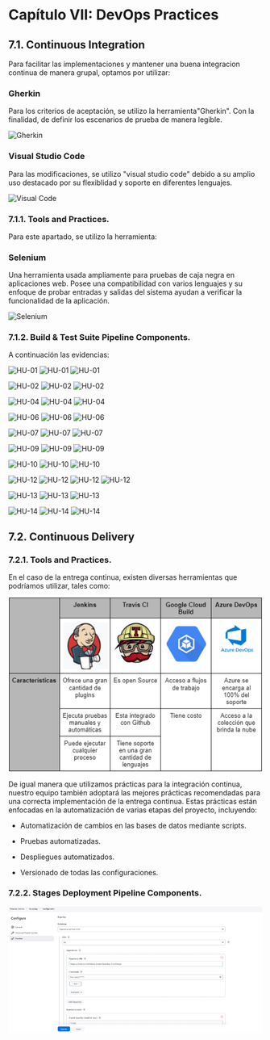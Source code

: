 # Capítulo VII: DevOps Practices
## 7.1. Continuous Integration
Para facilitar las implementaciones y mantener una buena integracion continua de manera grupal, optamos por utilizar:
### Gherkin

Para los criterios de aceptación, se utilizo la herramienta"Gherkin". Con la finalidad, de definir los escenarios de prueba de manera legible.

![Gherkin](https://github.com/user-attachments/assets/5205ece0-d9b1-4b76-a7d7-9783e6bfff3b)

### Visual Studio Code

Para las modificaciones, se utilizo "visual studio code" debido a su amplio uso destacado por su flexiblidad y soporte en diferentes lenguajes.

![Visual Code](https://github.com/user-attachments/assets/ee22fd3a-9f1f-45f6-b41c-e9a3457e8705)
### 7.1.1. Tools and Practices.
Para este apartado, se utilizo la herramienta:

### Selenium

Una herramienta usada ampliamente para pruebas de caja negra en aplicaciones web. Posee una compatibilidad con varios lenguajes y su enfoque de probar entradas y salidas del sistema ayudan a verificar la funcionalidad  de la aplicación.

![Selenium](https://github.com/user-attachments/assets/e20729f5-70c1-4937-a419-bbaaeb9a784f)

### 7.1.2. Build & Test Suite Pipeline Components.
A continuación las evidencias:


![HU-01](https://github.com/user-attachments/assets/a9d7bef3-bd51-4d42-8a32-15a40565dda8)
![HU-01](https://github.com/user-attachments/assets/ad109c33-eefb-4b6f-8ee8-3012399295a0)
![HU-01](https://github.com/user-attachments/assets/fc98d72d-8be2-4cf3-ba5f-27aba89968ef)


![HU-02](https://github.com/user-attachments/assets/5a759a57-588b-41c5-b2bb-6fdda677f01f)
![HU-02](https://github.com/user-attachments/assets/802cb0ab-9904-4cc2-b98e-33b02baced3b)
![HU-02](https://github.com/user-attachments/assets/b1c3c579-678a-4ff4-8776-654eff3043b2)


![HU-04](https://github.com/user-attachments/assets/75774608-21d9-420a-bd0d-e155036dfaa6)
![HU-04](https://github.com/user-attachments/assets/2192042e-83b3-4f54-9b49-aed4754dc184)
![HU-04](https://github.com/user-attachments/assets/ab6e038c-d684-4c52-916e-2915735019fd)


![HU-06](https://github.com/user-attachments/assets/5e9dd705-df66-42ef-903d-ad2a56676aa9)
![HU-06](https://github.com/user-attachments/assets/97281a97-c83d-4fc5-9546-aedd964c04fa)
![HU-06](https://github.com/user-attachments/assets/b0e67fbf-5432-445d-a14d-c758193ba9ea)


![HU-07](https://github.com/user-attachments/assets/99642da6-205f-4b88-81a6-997ef5d7c906)
![HU-07](https://github.com/user-attachments/assets/a5c12036-a4ec-4c7c-859c-782f0a75a7d0)
![HU-07](https://github.com/user-attachments/assets/80cf4f6c-2a6a-4dba-bfe3-06c7924f5bd8)


![HU-09](https://github.com/user-attachments/assets/5df48bdb-74b9-4f26-ac57-1f00ece05ccc)
![HU-09](https://github.com/user-attachments/assets/4dd8ef5d-e8e8-4cbd-bbdd-bcd52054e729)
![HU-09](https://github.com/user-attachments/assets/b13ee0bc-bdff-4ae6-8dd3-d3ea4cafb576)


![HU-10](https://github.com/user-attachments/assets/b42ea627-64fa-4225-9443-ed26bf127328)
![HU-10](https://github.com/user-attachments/assets/e1b7b320-fd47-4b06-9ee2-a2cd1ad41a95)
![HU-10](https://github.com/user-attachments/assets/d78c3869-d227-42e2-9d84-dd613f5c0fd5)




![HU-12](https://github.com/user-attachments/assets/976b5358-1289-4bde-8254-1996f3fe9442)
![HU-12](https://github.com/user-attachments/assets/e150dc9e-0f21-430d-bc9b-ff831058db00)
![HU-12](https://github.com/user-attachments/assets/9130a95c-bf10-4827-ae00-7221bfc3ab5a)
![HU-12](https://github.com/user-attachments/assets/19b57f23-6ec9-473a-92c5-bd8c733fe47a)



![HU-13](https://github.com/user-attachments/assets/dc973c87-8a20-4a07-bc3f-94eb63fffe9c)
![HU-13](https://github.com/user-attachments/assets/bc2e06fc-eb33-4640-86a3-305fef1b2594)
![HU-13](https://github.com/user-attachments/assets/b8f854c0-7a41-4be3-bfde-e49e1db5f45c)


![HU-14](https://github.com/user-attachments/assets/bb26178b-6187-4d15-a98c-e79a1e284a26)
![HU-14](https://github.com/user-attachments/assets/6902cfa3-762d-47e1-a3d4-908bfcf6c919)
![HU-14](https://github.com/user-attachments/assets/a9bf8ead-7503-45e8-b901-c5f14031c04b)



## 7.2. Continuous Delivery

### 7.2.1. Tools and Practices.

En el caso de la entrega continua, existen diversas herramientas que podríamos utilizar, tales como:

![img.png](assets/img/toolandpractices.png)

De igual manera que utilizamos prácticas para la integración continua, nuestro equipo también adoptará las mejores prácticas recomendadas para una correcta implementación de la entrega continua. Estas prácticas están enfocadas en la automatización de varias etapas del proyecto, incluyendo:

- Automatización de cambios en las bases de datos mediante scripts.

- Pruebas automatizadas.

- Despliegues automatizados.

- Versionado de todas las configuraciones.


### 7.2.2. Stages Deployment Pipeline Components.

![img.png](assets/img/stages.png)

